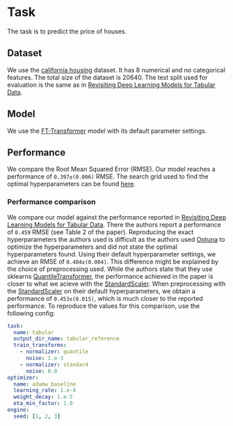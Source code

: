 # Task
The task is to predict the price of houses. 

## Dataset
We use the [california housing](https://www.dcc.fc.up.pt/~ltorgo/Regression/cal_housing.html) dataset. It has 8 numerical and no categorical features. The total size of the dataset is 20640. The test split used for evaluation is the same as in [Revisiting Deep Learning Models for Tabular Data](https://arxiv.org/abs/2106.11959v5).

## Model
We use the [FT-Transformer](https://arxiv.org/abs/2106.11959v5) model with its default parameter settings.

## Performance
We compare the Root Mean Squared Error (RMSE). Our model reaches a performance of `0.397±(0.006)` RMSE. The search grid used to find the optimal hyperparameters can be found [here](../../baselines/tabular.yaml).

### Performance comparison
We compare our model against the performance reported in [Revisiting Deep Learning Models for Tabular Data](https://arxiv.org/abs/2106.11959v5). There the authors report a performance of `0.459` RMSE (see Table 2 of the paper). Reproducing the exact hyperparameters the authors used is difficult as the authors used [Optuna](https://optuna.org/) to optimize the hyperparameters and did not state the optimal hyperparameters found. Using their default hyperparameter settings, we achieve an RMSE of `0.404±(0.004)`. This difference might be explained by the choice of preprocessing used. While the authors state that they use sklearns [QuantileTransformer](https://scikit-learn.org/stable/modules/generated/sklearn.preprocessing.QuantileTransformer.html), the performance achieved in the paper is closer to what we acieve with the [StandardScaler](https://scikit-learn.org/stable/modules/generated/sklearn.preprocessing.StandardScaler.html). When preprocessing with the [StandardScaler](https://scikit-learn.org/stable/modules/generated/sklearn.preprocessing.StandardScaler.html) on their default hyperparameters, we obtain a performance of `0.453±(0.015)`, which is much closer to the reported performance. To reproduce the values for this comparison, use the following config:
```yaml
task:
  name: tabular
  output_dir_name: tabular_reference
  train_transforms:
    - normalizer: quantile
      noise: 1.e-3
    - normalizer: standard
      noise: 0.0
optimizer:
  name: adamw_baseline
  learning_rate: 1.e-4
  weight_decay: 1.e-5
  eta_min_factor: 1.0
engine:
  seed: [1, 2, 3]
```
